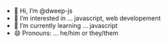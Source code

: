 - 👋 Hi, I’m @dweep-js
- 👀 I’m interested in ... javascript, web developement
- 🌱 I’m currently learning ... javascript
- 😄 Pronouns: ... he/him or they/them


<!---
dweep-js/dweep-js is a ✨ special ✨ repository because its `README.md` (this file) appears on your GitHub profile.
You can click the Preview link to take a look at your changes.
--->

